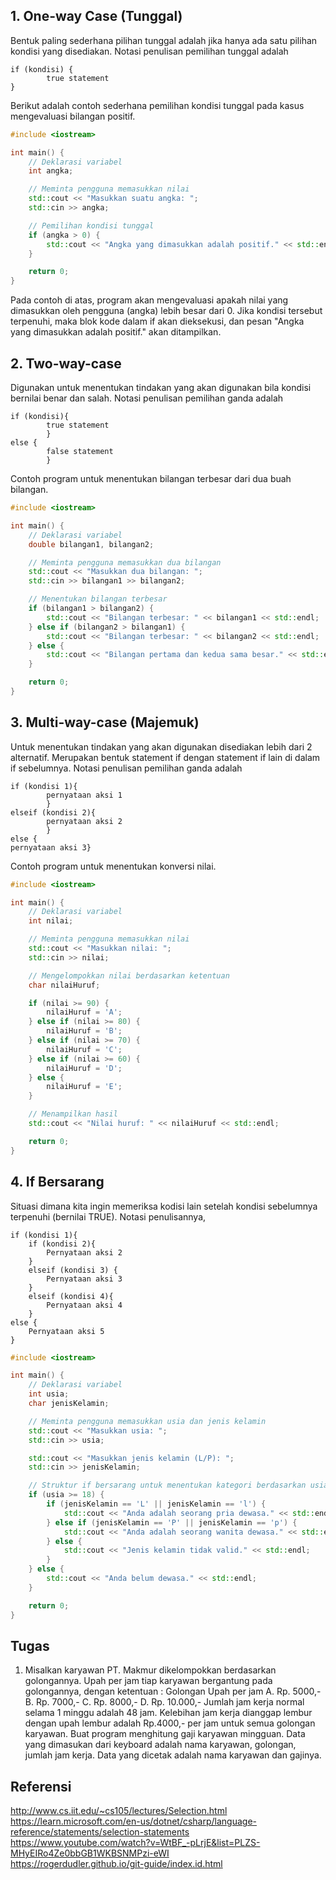 ## 1. One-way Case (Tunggal)

Bentuk paling sederhana pilihan tunggal adalah jika hanya ada satu pilihan kondisi yang disediakan. Notasi penulisan pemilihan tunggal adalah

```
if (kondisi) {
        true statement
}
```

Berikut adalah contoh sederhana pemilihan kondisi tunggal pada kasus mengevaluasi bilangan positif.

```c++
#include <iostream>

int main() {
    // Deklarasi variabel
    int angka;

    // Meminta pengguna memasukkan nilai
    std::cout << "Masukkan suatu angka: ";
    std::cin >> angka;

    // Pemilihan kondisi tunggal
    if (angka > 0) {
        std::cout << "Angka yang dimasukkan adalah positif." << std::endl;
    }

    return 0;
}
```

Pada contoh di atas, program akan mengevaluasi apakah nilai yang dimasukkan oleh pengguna (angka) lebih besar dari 0. Jika kondisi tersebut terpenuhi, maka blok kode dalam if akan dieksekusi, dan pesan "Angka yang dimasukkan adalah positif." akan ditampilkan.

## 2. Two-way-case

Digunakan untuk menentukan tindakan yang akan digunakan bila kondisi bernilai benar dan
salah. Notasi penulisan pemilihan ganda adalah

```
if (kondisi){
        true statement
        }
else {
        false statement
        }
```

Contoh program untuk menentukan bilangan terbesar dari dua buah bilangan.

```c++
#include <iostream>

int main() {
    // Deklarasi variabel
    double bilangan1, bilangan2;

    // Meminta pengguna memasukkan dua bilangan
    std::cout << "Masukkan dua bilangan: ";
    std::cin >> bilangan1 >> bilangan2;

    // Menentukan bilangan terbesar
    if (bilangan1 > bilangan2) {
        std::cout << "Bilangan terbesar: " << bilangan1 << std::endl;
    } else if (bilangan2 > bilangan1) {
        std::cout << "Bilangan terbesar: " << bilangan2 << std::endl;
    } else {
        std::cout << "Bilangan pertama dan kedua sama besar." << std::endl;
    }

    return 0;
}
```

## 3. Multi-way-case (Majemuk)

Untuk menentukan tindakan yang akan digunakan disediakan
lebih dari 2 alternatif. Merupakan bentuk statement if dengan statement if lain di dalam if
sebelumnya. Notasi penulisan pemilihan ganda adalah

```
if (kondisi 1){
        pernyataan aksi 1
        }
elseif (kondisi 2){
        pernyataan aksi 2
        }
else {
pernyataan aksi 3}
```

Contoh program untuk menentukan konversi nilai.

```c++
#include <iostream>

int main() {
    // Deklarasi variabel
    int nilai;

    // Meminta pengguna memasukkan nilai
    std::cout << "Masukkan nilai: ";
    std::cin >> nilai;

    // Mengelompokkan nilai berdasarkan ketentuan
    char nilaiHuruf;

    if (nilai >= 90) {
        nilaiHuruf = 'A';
    } else if (nilai >= 80) {
        nilaiHuruf = 'B';
    } else if (nilai >= 70) {
        nilaiHuruf = 'C';
    } else if (nilai >= 60) {
        nilaiHuruf = 'D';
    } else {
        nilaiHuruf = 'E';
    }

    // Menampilkan hasil
    std::cout << "Nilai huruf: " << nilaiHuruf << std::endl;

    return 0;
}
```

## 4. If Bersarang

Situasi dimana kita ingin memeriksa kodisi lain setelah kondisi sebelumnya terpenuhi (bernilai TRUE). Notasi penulisannya,

```
if (kondisi 1){
    if (kondisi 2){
        Pernyataan aksi 2
    }
    elseif (kondisi 3) {
        Pernyataan aksi 3
    }
    elseif (kondisi 4){
        Pernyataan aksi 4
    }
else {
    Pernyataan aksi 5
}
```

```c++
#include <iostream>

int main() {
    // Deklarasi variabel
    int usia;
    char jenisKelamin;

    // Meminta pengguna memasukkan usia dan jenis kelamin
    std::cout << "Masukkan usia: ";
    std::cin >> usia;

    std::cout << "Masukkan jenis kelamin (L/P): ";
    std::cin >> jenisKelamin;

    // Struktur if bersarang untuk menentukan kategori berdasarkan usia dan jenis kelamin
    if (usia >= 18) {
        if (jenisKelamin == 'L' || jenisKelamin == 'l') {
            std::cout << "Anda adalah seorang pria dewasa." << std::endl;
        } else if (jenisKelamin == 'P' || jenisKelamin == 'p') {
            std::cout << "Anda adalah seorang wanita dewasa." << std::endl;
        } else {
            std::cout << "Jenis kelamin tidak valid." << std::endl;
        }
    } else {
        std::cout << "Anda belum dewasa." << std::endl;
    }

    return 0;
}

```

## Tugas

1. Misalkan karyawan PT. Makmur dikelompokkan berdasarkan golongannya. Upah per jam tiap karyawan bergantung pada golongannya, dengan ketentuan :
   Golongan Upah per jam
   A. Rp. 5000,-
   B. Rp. 7000,-
   C. Rp. 8000,-
   D. Rp. 10.000,-
   Jumlah jam kerja normal selama 1 minggu adalah 48 jam. Kelebihan jam kerja dianggap lembur dengan upah lembur adalah Rp.4000,- per jam untuk semua golongan karyawan.
   Buat program menghitung gaji karyawan mingguan. Data yang dimasukan dari keyboard adalah nama karyawan, golongan, jumlah jam kerja. Data yang dicetak adalah nama karyawan dan gajinya.

## Referensi

http://www.cs.iit.edu/~cs105/lectures/Selection.html <br>
https://learn.microsoft.com/en-us/dotnet/csharp/language-reference/statements/selection-statements <br>
https://www.youtube.com/watch?v=WtBF_-pLrjE&list=PLZS-MHyEIRo4Ze0bbGB1WKBSNMPzi-eWI <br>
https://rogerdudler.github.io/git-guide/index.id.html
